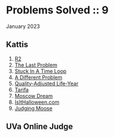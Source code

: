 # Problems Solved :: 9
January 2023

Kattis
-----------------
1. [R2](https://open.kattis.com/problems/r2)
1. [The Last Problem](https://open.kattis.com/problems/thelastproblem)
1. [Stuck In A Time Loop](https://open.kattis.com/problems/timeloop)
1. [A Different Problem](https://open.kattis.com/problems/different)
1. [Quality-Adjusted Life-Year](https://open.kattis.com/problems/qaly)
1. [Tarifa](https://open.kattis.com/problems/tarifa)
1. [Moscow Dream](https://open.kattis.com/problems/moscowdream)
1. [IsItHalloween.com](https://open.kattis.com/problems/isithalloween)
1. [Judging Moose](https://open.kattis.com/problems/judgingmoose)

UVa Online Judge
-----------------

